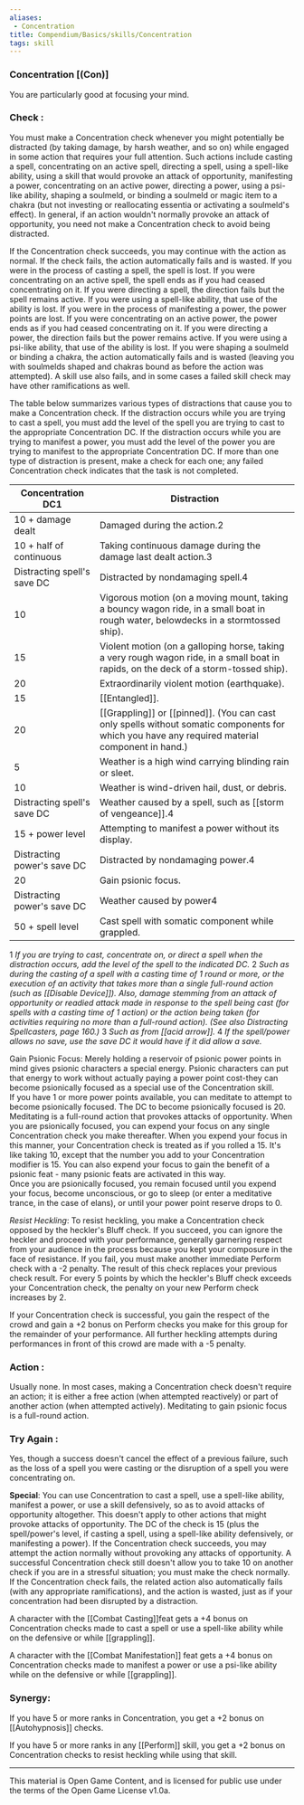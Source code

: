 ```yaml
---
aliases:
 - Concentration
title: Compendium/Basics/skills/Concentration
tags: skill
---
```

### Concentration [(Con)]
You are particularly good at focusing your mind.

### Check : 
You must make a Concentration check whenever you might potentially be distracted (by taking damage, by harsh weather, and so on) while engaged in some action that requires your full attention. Such actions include casting a spell, concentrating on an active spell, directing a spell, using a spell-like ability, using a skill that would provoke an attack of opportunity, manifesting a power, concentrating on an active power, directing a power, using a psi-like ability, shaping a soulmeld, or binding a soulmeld or magic item to a chakra (but not investing or reallocating essentia or activating a soulmeld's effect). In general, if an action wouldn't normally provoke an attack of opportunity, you need not make a Concentration check to avoid being distracted.

If the Concentration check succeeds, you may continue with the action as normal. If the check fails, the action automatically fails and is wasted. If you were in the process of casting a spell, the spell is lost. If you were concentrating on an active spell, the spell ends as if you had ceased concentrating on it. If you were directing a spell, the direction fails but the spell remains active. If you were using a spell-like ability, that use of the ability is lost. If you were in the process of manifesting a power, the power points are lost. If you were concentrating on an active power, the power ends as if you had ceased concentrating on it. If you were directing a power, the direction fails but the power remains active. If you were using a psi-like ability, that use of the ability is lost. If you were shaping a soulmeld or binding a chakra, the action automatically fails and is wasted (leaving you with soulmelds shaped and chakras bound as before the action was attempted). A skill use also fails, and in some cases a failed skill check may have other ramifications as well.

The table below summarizes various types of distractions that cause you to make a Concentration check. If the distraction occurs while you are trying to cast a spell, you must add the level of the spell you are trying to cast to the appropriate Concentration DC. If the distraction occurs while you are trying to manifest a power, you must add the level of the power you are trying to manifest to the appropriate Concentration DC. If more than one type of distraction is present, make a check for each one; any failed Concentration check indicates that the task is not completed.

|Concentration DC1|Distraction|
|---|---|
|10 + damage dealt|Damaged during the action.2|
|10 + half of continuous|Taking continuous damage during the damage last dealt action.3|
|Distracting spell's save DC|Distracted by nondamaging spell.4|
|10|Vigorous motion (on a moving mount, taking a bouncy wagon ride, in a small boat in rough water, belowdecks in a stormtossed ship).|
|15|Violent motion (on a galloping horse, taking a very rough wagon ride, in a small boat in rapids, on the deck of a storm-tossed ship).|
|20|Extraordinarily violent motion (earthquake).|
|15|[[Entangled]].|
|20|[[Grappling]] or [[pinned]]. (You can cast only spells without somatic components for which you have any required material component in hand.)|
|5|Weather is a high wind carrying blinding rain or sleet.|
|10|Weather is wind-driven hail, dust, or debris.|
|Distracting spell's save DC|Weather caused by a spell, such as [[storm of vengeance]].4|
|15 + power level|Attempting to manifest a power without its display.|
|Distracting power's save DC|Distracted by nondamaging power.4|
|20|Gain psionic focus.|
|Distracting power's save DC|Weather caused by power4|
|50 + spell level|Cast spell with somatic component while grappled.|

1 _If you are trying to cast, concentrate on, or direct a spell when the distraction occurs, add the level of the spell to the indicated DC._
2 _Such as during the casting of a spell with a casting time of 1 round or more, or the execution of an activity that takes more than a single full-round action (such as [[Disable Device]]). Also, damage stemming from an attack of opportunity or readied attack made in response to the spell being cast (for spells with a casting time of 1 action) or the action being taken (for activities requiring no more than a full-round action). (See also Distracting Spellcasters, page 160.)_
3 _Such as from [[acid arrow]]._
4 _If the spell/power allows no save, use the save DC it would have if it did allow a save._

Gain Psionic Focus: Merely holding a reservoir of psionic power points in mind gives psionic characters a special energy. Psionic characters can put that energy to work without actually paying a power point cost-they can become psionically focused as a special use of the Concentration skill.  
If you have 1 or more power points available, you can meditate to attempt to become psionically focused. The DC to become psionically focused is 20. Meditating is a full-round action that provokes attacks of opportunity. When you are psionically focused, you can expend your focus on any single Concentration check you make thereafter. When you expend your focus in this manner, your Concentration check is treated as if you rolled a 15. It's like taking 10, except that the number you add to your Concentration modifier is 15. You can also expend your focus to gain the benefit of a psionic feat - many psionic feats are activated in this way.  
Once you are psionically focused, you remain focused until you expend your focus, become unconscious, or go to sleep (or enter a meditative trance, in the case of elans), or until your power point reserve drops to 0.

_Resist Heckling_: To resist heckling, you make a Concentration check opposed by the heckler's Bluff check. If you succeed, you can ignore the heckler and proceed with your performance, generally garnering respect from your audience in the process because you kept your composure in the face of resistance. If you fail, you must make another immediate Perform check with a -2 penalty. The result of this check replaces your previous check result. For every 5 points by which the heckler's Bluff check exceeds your Concentration check, the penalty on your new Perform check increases by 2.

If your Concentration check is successful, you gain the respect of the crowd and gain a +2 bonus on Perform checks you make for this group for the remainder of your performance. All further heckling attempts during performances in front of this crowd are made with a -5 penalty.

### Action : 
Usually none. In most cases, making a Concentration check doesn't require an action; it is either a free action (when attempted reactively) or part of another action (when attempted actively). Meditating to gain psionic focus is a full-round action.

### Try Again : 
Yes, though a success doesn't cancel the effect of a previous failure, such as the loss of a spell you were casting or the disruption of a spell you were concentrating on.

**Special**: You can use Concentration to cast a spell, use a spell-like ability, manifest a power, or use a skill defensively, so as to avoid attacks of opportunity altogether. This doesn't apply to other actions that might provoke attacks of opportunity. The DC of the check is 15 (plus the spell/power's level, if casting a spell, using a spell-like ability defensively, or manifesting a power). If the Concentration check succeeds, you may attempt the action normally without provoking any attacks of opportunity. A successful Concentration check still doesn't allow you to take 10 on another check if you are in a stressful situation; you must make the check normally. If the Concentration check fails, the related action also automatically fails (with any appropriate ramifications), and the action is wasted, just as if your concentration had been disrupted by a distraction.

A character with the [[Combat Casting]]feat gets a +4 bonus on Concentration checks made to cast a spell or use a spell-like ability while on the defensive or while [[grappling]].

A character with the [[Combat Manifestation]] feat gets a +4 bonus on Concentration checks made to manifest a power or use a psi-like ability while on the defensive or while [[grappling]].

### Synergy: 
If you have 5 or more ranks in Concentration, you get a +2 bonus on [[Autohypnosis]] checks.  

If you have 5 or more ranks in any [[Perform]] skill, you get a +2 bonus on Concentration checks to resist heckling while using that skill.

---

This material is Open Game Content, and is licensed for public use under the terms of the Open Game License v1.0a.
